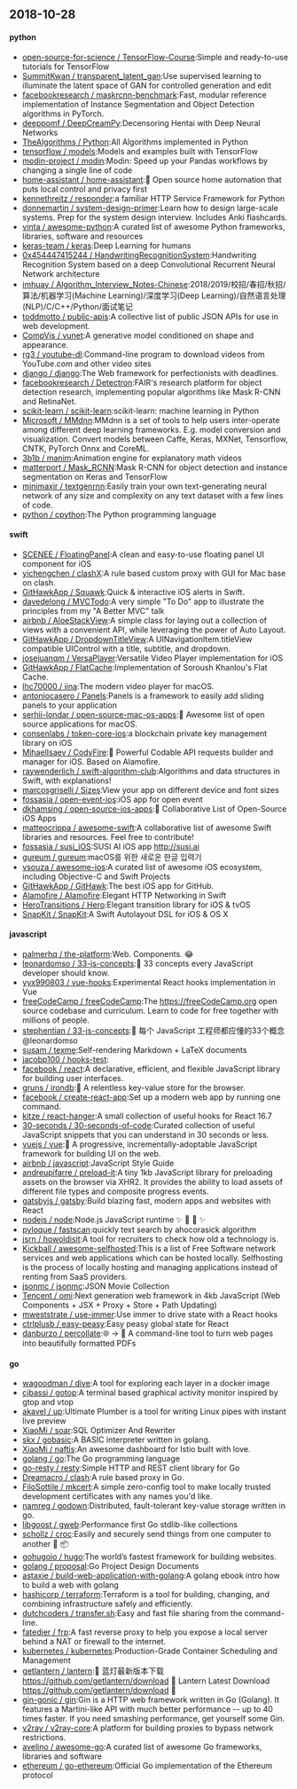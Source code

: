 ## 2018-10-28

#### python
* [open-source-for-science / TensorFlow-Course](https://github.com/open-source-for-science/TensorFlow-Course):Simple and ready-to-use tutorials for TensorFlow
* [SummitKwan / transparent_latent_gan](https://github.com/SummitKwan/transparent_latent_gan):Use supervised learning to illuminate the latent space of GAN for controlled generation and edit
* [facebookresearch / maskrcnn-benchmark](https://github.com/facebookresearch/maskrcnn-benchmark):Fast, modular reference implementation of Instance Segmentation and Object Detection algorithms in PyTorch.
* [deeppomf / DeepCreamPy](https://github.com/deeppomf/DeepCreamPy):Decensoring Hentai with Deep Neural Networks
* [TheAlgorithms / Python](https://github.com/TheAlgorithms/Python):All Algorithms implemented in Python
* [tensorflow / models](https://github.com/tensorflow/models):Models and examples built with TensorFlow
* [modin-project / modin](https://github.com/modin-project/modin):Modin: Speed up your Pandas workflows by changing a single line of code
* [home-assistant / home-assistant](https://github.com/home-assistant/home-assistant):🏡
Open source home automation that puts local control and privacy first
* [kennethreitz / responder](https://github.com/kennethreitz/responder):a familiar HTTP Service Framework for Python
* [donnemartin / system-design-primer](https://github.com/donnemartin/system-design-primer):Learn how to design large-scale systems. Prep for the system design interview. Includes Anki flashcards.
* [vinta / awesome-python](https://github.com/vinta/awesome-python):A curated list of awesome Python frameworks, libraries, software and resources
* [keras-team / keras](https://github.com/keras-team/keras):Deep Learning for humans
* [0x454447415244 / HandwritingRecognitionSystem](https://github.com/0x454447415244/HandwritingRecognitionSystem):Handwriting Recognition System based on a deep Convolutional Recurrent Neural Network architecture
* [imhuay / Algorithm_Interview_Notes-Chinese](https://github.com/imhuay/Algorithm_Interview_Notes-Chinese):2018/2019/校招/春招/秋招/算法/机器学习(Machine Learning)/深度学习(Deep Learning)/自然语言处理(NLP)/C/C++/Python/面试笔记
* [toddmotto / public-apis](https://github.com/toddmotto/public-apis):A collective list of public JSON APIs for use in web development.
* [CompVis / vunet](https://github.com/CompVis/vunet):A generative model conditioned on shape and appearance.
* [rg3 / youtube-dl](https://github.com/rg3/youtube-dl):Command-line program to download videos from YouTube.com and other video sites
* [django / django](https://github.com/django/django):The Web framework for perfectionists with deadlines.
* [facebookresearch / Detectron](https://github.com/facebookresearch/Detectron):FAIR's research platform for object detection research, implementing popular algorithms like Mask R-CNN and RetinaNet.
* [scikit-learn / scikit-learn](https://github.com/scikit-learn/scikit-learn):scikit-learn: machine learning in Python
* [Microsoft / MMdnn](https://github.com/Microsoft/MMdnn):MMdnn is a set of tools to help users inter-operate among different deep learning frameworks. E.g. model conversion and visualization. Convert models between Caffe, Keras, MXNet, Tensorflow, CNTK, PyTorch Onnx and CoreML.
* [3b1b / manim](https://github.com/3b1b/manim):Animation engine for explanatory math videos
* [matterport / Mask_RCNN](https://github.com/matterport/Mask_RCNN):Mask R-CNN for object detection and instance segmentation on Keras and TensorFlow
* [minimaxir / textgenrnn](https://github.com/minimaxir/textgenrnn):Easily train your own text-generating neural network of any size and complexity on any text dataset with a few lines of code.
* [python / cpython](https://github.com/python/cpython):The Python programming language

#### swift
* [SCENEE / FloatingPanel](https://github.com/SCENEE/FloatingPanel):A clean and easy-to-use floating panel UI component for iOS
* [yichengchen / clashX](https://github.com/yichengchen/clashX):A rule based custom proxy with GUI for Mac base on clash.
* [GitHawkApp / Squawk](https://github.com/GitHawkApp/Squawk):Quick & interactive iOS alerts in Swift.
* [davedelong / MVCTodo](https://github.com/davedelong/MVCTodo):A very simple "To Do" app to illustrate the principles from my "A Better MVC" talk
* [airbnb / AloeStackView](https://github.com/airbnb/AloeStackView):A simple class for laying out a collection of views with a convenient API, while leveraging the power of Auto Layout.
* [GitHawkApp / DropdownTitleView](https://github.com/GitHawkApp/DropdownTitleView):A UINavigationItem.titleView compatible UIControl with a title, subtitle, and dropdown.
* [josejuanqm / VersaPlayer](https://github.com/josejuanqm/VersaPlayer):Versatile Video Player implementation for iOS
* [GitHawkApp / FlatCache](https://github.com/GitHawkApp/FlatCache):Implementation of Soroush Khanlou's Flat Cache.
* [lhc70000 / iina](https://github.com/lhc70000/iina):The modern video player for macOS.
* [antoniocasero / Panels](https://github.com/antoniocasero/Panels):Panels is a framework to easily add sliding panels to your application
* [serhii-londar / open-source-mac-os-apps](https://github.com/serhii-londar/open-source-mac-os-apps):🚀
Awesome list of open source applications for macOS.
* [consenlabs / token-core-ios](https://github.com/consenlabs/token-core-ios):a blockchain private key management library on iOS
* [MihaelIsaev / CodyFire](https://github.com/MihaelIsaev/CodyFire):🌸
Powerful Codable API requests builder and manager for iOS. Based on Alamofire.
* [raywenderlich / swift-algorithm-club](https://github.com/raywenderlich/swift-algorithm-club):Algorithms and data structures in Swift, with explanations!
* [marcosgriselli / Sizes](https://github.com/marcosgriselli/Sizes):View your app on different device and font sizes
* [fossasia / open-event-ios](https://github.com/fossasia/open-event-ios):iOS app for open event
* [dkhamsing / open-source-ios-apps](https://github.com/dkhamsing/open-source-ios-apps):📱
Collaborative List of Open-Source iOS Apps
* [matteocrippa / awesome-swift](https://github.com/matteocrippa/awesome-swift):A collaborative list of awesome Swift libraries and resources. Feel free to contribute!
* [fossasia / susi_iOS](https://github.com/fossasia/susi_iOS):SUSI AI iOS app http://susi.ai
* [gureum / gureum](https://github.com/gureum/gureum):macOS를 위한 새로운 한글 입력기
* [vsouza / awesome-ios](https://github.com/vsouza/awesome-ios):A curated list of awesome iOS ecosystem, including Objective-C and Swift Projects
* [GitHawkApp / GitHawk](https://github.com/GitHawkApp/GitHawk):The best iOS app for GitHub.
* [Alamofire / Alamofire](https://github.com/Alamofire/Alamofire):Elegant HTTP Networking in Swift
* [HeroTransitions / Hero](https://github.com/HeroTransitions/Hero):Elegant transition library for iOS & tvOS
* [SnapKit / SnapKit](https://github.com/SnapKit/SnapKit):A Swift Autolayout DSL for iOS & OS X

#### javascript
* [palmerhq / the-platform](https://github.com/palmerhq/the-platform):Web. Components.
😂
* [leonardomso / 33-js-concepts](https://github.com/leonardomso/33-js-concepts):📜
33 concepts every JavaScript developer should know.
* [yyx990803 / vue-hooks](https://github.com/yyx990803/vue-hooks):Experimental React hooks implementation in Vue
* [freeCodeCamp / freeCodeCamp](https://github.com/freeCodeCamp/freeCodeCamp):The https://freeCodeCamp.org open source codebase and curriculum. Learn to code for free together with millions of people.
* [stephentian / 33-js-concepts](https://github.com/stephentian/33-js-concepts):📜
每个 JavaScript 工程师都应懂的33个概念 @leonardomso
* [susam / texme](https://github.com/susam/texme):Self-rendering Markdown + LaTeX documents
* [jacobp100 / hooks-test](https://github.com/jacobp100/hooks-test):
* [facebook / react](https://github.com/facebook/react):A declarative, efficient, and flexible JavaScript library for building user interfaces.
* [gruns / irondb](https://github.com/gruns/irondb):🔩
A relentless key-value store for the browser.
* [facebook / create-react-app](https://github.com/facebook/create-react-app):Set up a modern web app by running one command.
* [kitze / react-hanger](https://github.com/kitze/react-hanger):A small collection of useful hooks for React 16.7
* [30-seconds / 30-seconds-of-code](https://github.com/30-seconds/30-seconds-of-code):Curated collection of useful JavaScript snippets that you can understand in 30 seconds or less.
* [vuejs / vue](https://github.com/vuejs/vue):🖖
A progressive, incrementally-adoptable JavaScript framework for building UI on the web.
* [airbnb / javascript](https://github.com/airbnb/javascript):JavaScript Style Guide
* [andreupifarre / preload-it](https://github.com/andreupifarre/preload-it):A tiny 1kb JavaScript library for preloading assets on the browser via XHR2. It provides the ability to load assets of different file types and composite progress events.
* [gatsbyjs / gatsby](https://github.com/gatsbyjs/gatsby):Build blazing fast, modern apps and websites with React
* [nodejs / node](https://github.com/nodejs/node):Node.js JavaScript runtime
✨
🐢
🚀
✨
* [pyloque / fastscan](https://github.com/pyloque/fastscan):quickly text search by ahocorasick algorithm
* [jsrn / howoldisit](https://github.com/jsrn/howoldisit):A tool for recruiters to check how old a technology is.
* [Kickball / awesome-selfhosted](https://github.com/Kickball/awesome-selfhosted):This is a list of Free Software network services and web applications which can be hosted locally. Selfhosting is the process of locally hosting and managing applications instead of renting from SaaS providers.
* [jsonmc / jsonmc](https://github.com/jsonmc/jsonmc):JSON Movie Collection
* [Tencent / omi](https://github.com/Tencent/omi):Next generation web framework in 4kb JavaScript (Web Components + JSX + Proxy + Store + Path Updating)
* [mweststrate / use-immer](https://github.com/mweststrate/use-immer):Use immer to drive state with a React hooks
* [ctrlplusb / easy-peasy](https://github.com/ctrlplusb/easy-peasy):Easy peasy global state for React
* [danburzo / percollate](https://github.com/danburzo/percollate):🌐
→
📖
A command-line tool to turn web pages into beautifully formatted PDFs

#### go
* [wagoodman / dive](https://github.com/wagoodman/dive):A tool for exploring each layer in a docker image
* [cjbassi / gotop](https://github.com/cjbassi/gotop):A terminal based graphical activity monitor inspired by gtop and vtop
* [akavel / up](https://github.com/akavel/up):Ultimate Plumber is a tool for writing Linux pipes with instant live preview
* [XiaoMi / soar](https://github.com/XiaoMi/soar):SQL Optimizer And Rewriter
* [skx / gobasic](https://github.com/skx/gobasic):A BASIC interpreter written in golang.
* [XiaoMi / naftis](https://github.com/XiaoMi/naftis):An awesome dashboard for Istio built with love.
* [golang / go](https://github.com/golang/go):The Go programming language
* [go-resty / resty](https://github.com/go-resty/resty):Simple HTTP and REST client library for Go
* [Dreamacro / clash](https://github.com/Dreamacro/clash):A rule based proxy in Go.
* [FiloSottile / mkcert](https://github.com/FiloSottile/mkcert):A simple zero-config tool to make locally trusted development certificates with any names you'd like.
* [namreg / godown](https://github.com/namreg/godown):Distributed, fault-tolerant key-value storage written in go.
* [libgoost / gweb](https://github.com/libgoost/gweb):Performance first Go stdlib-like collections
* [schollz / croc](https://github.com/schollz/croc):Easily and securely send things from one computer to another
🐊
📦
* [gohugoio / hugo](https://github.com/gohugoio/hugo):The world’s fastest framework for building websites.
* [golang / proposal](https://github.com/golang/proposal):Go Project Design Documents
* [astaxie / build-web-application-with-golang](https://github.com/astaxie/build-web-application-with-golang):A golang ebook intro how to build a web with golang
* [hashicorp / terraform](https://github.com/hashicorp/terraform):Terraform is a tool for building, changing, and combining infrastructure safely and efficiently.
* [dutchcoders / transfer.sh](https://github.com/dutchcoders/transfer.sh):Easy and fast file sharing from the command-line.
* [fatedier / frp](https://github.com/fatedier/frp):A fast reverse proxy to help you expose a local server behind a NAT or firewall to the internet.
* [kubernetes / kubernetes](https://github.com/kubernetes/kubernetes):Production-Grade Container Scheduling and Management
* [getlantern / lantern](https://github.com/getlantern/lantern):🔴
蓝灯最新版本下载 https://github.com/getlantern/download
🔴
Lantern Latest Download https://github.com/getlantern/download
🔴
* [gin-gonic / gin](https://github.com/gin-gonic/gin):Gin is a HTTP web framework written in Go (Golang). It features a Martini-like API with much better performance -- up to 40 times faster. If you need smashing performance, get yourself some Gin.
* [v2ray / v2ray-core](https://github.com/v2ray/v2ray-core):A platform for building proxies to bypass network restrictions.
* [avelino / awesome-go](https://github.com/avelino/awesome-go):A curated list of awesome Go frameworks, libraries and software
* [ethereum / go-ethereum](https://github.com/ethereum/go-ethereum):Official Go implementation of the Ethereum protocol
